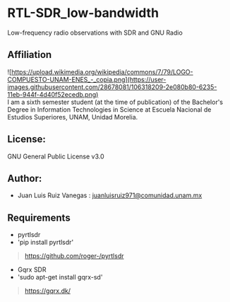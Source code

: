 # RTL-SDR_low-bandwidth
Low-frequency radio observations with SDR and GNU Radio
## Affiliation
![https://upload.wikimedia.org/wikipedia/commons/7/79/LOGO-COMPUESTO-UNAM-ENES_-_copia.png](https://user-images.githubusercontent.com/28678081/106318209-2e080b80-6235-11eb-944f-4d40f52ecedb.png)                
I am a sixth semester student  (at the time of publication) of the Bachelor's Degree in Information Technologies in Science at Escuela Nacional de Estudios Superiores, UNAM, Unidad Morelia.
## License: 
GNU General Public License v3.0
## Author: 
- Juan Luis Ruiz Vanegas : juanluisruiz971@comunidad.unam.mx
## Requirements
- pyrtlsdr
- 'pip install pyrtlsdr'
> https://github.com/roger-/pyrtlsdr
- Gqrx SDR
- 'sudo apt-get install gqrx-sd'
> https://gqrx.dk/

